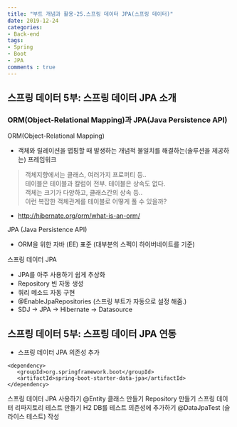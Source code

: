 ```yaml
---
title: "부트 개념과 활용-25.스프링 데이터 JPA(스프링 데이터)"
date: 2019-12-24
categories:
- Back-end
tags:
- Spring 
- Boot
- JPA
comments : true
---
```



## 스프링 데이터 5부: 스프링 데이터 JPA 소개
### ORM(Object-Relational Mapping)과 JPA(Java Persistence API)

ORM(Object-Relational Mapping)
- 객체와 릴레이션을 맵핑할 때 발생하는 개념적 불일치를 해결하는(솔루션을 제공하는) 프레임워크
> 객체지향에서는 클래스, 여러가지 프로퍼티 등..              
테이블은 테이블과 칼럼이 전부. 테이블은 상속도 없다.       
객체는 크기가 다양하고, 클래스간의 상속 등..             
이런 복잡한 객체관계를 테이블로 어떻게 풀 수 있을까?


- http://hibernate.org/orm/what-is-an-orm/


JPA (Java Persistence API)
- ORM을 위한 자바 (EE) 표준 (대부분의 스펙이 하이버네이트를 기준)

스프링 데이터 JPA 
- JPA를 아주 사용하기 쉽게 추상화
- Repository 빈 자동 생성
- 쿼리 메소드 자동 구현
- @EnableJpaRepositories (스프링 부트가 자동으로 설정 해줌.)
- SDJ -> JPA -> Hibernate -> Datasource





## 스프링 데이터 5부: 스프링 데이터 JPA 연동

- 스프링 데이터 JPA 의존성 추가
~~~
<dependency>
   <groupId>org.springframework.boot</groupId>
   <artifactId>spring-boot-starter-data-jpa</artifactId>
</dependency>
~~~


스프링 데이터 JPA 사용하기
@Entity 클래스 만들기
Repository 만들기
스프링 데이터 리파지토리 테스트 만들기
H2 DB를 테스트 의존성에 추가하기
@DataJpaTest (슬라이스 테스트) 작성
